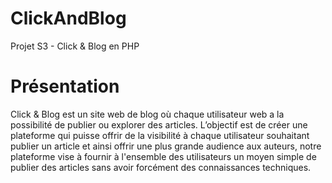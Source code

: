 # ClickAndBlog
Projet S3 - Click &amp; Blog en PHP

# Présentation
Click & Blog est un site web de blog où chaque utilisateur web a la possibilité de publier ou explorer des articles. L’objectif est de créer une plateforme qui puisse offrir de la visibilité à chaque utilisateur souhaitant publier un article et ainsi offrir une plus grande audience aux auteurs, notre plateforme vise à fournir à l'ensemble des utilisateurs un moyen simple de publier des articles sans avoir forcément des connaissances techniques.

